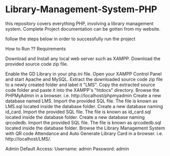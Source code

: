 # Library-Management-System-PHP
this repository covers everything PHP, involving a library management system. Complete Project documentation can be gotten from my website.


follow the steps below in order to successfully run the project

How to Run ??
Requirements

Download and Install any local web server such as XAMPP.
Download the provided source code zip file.

Enable the GD Library in your php.ini file.
Open your XAMPP Control Panel and start Apache and MySQL.
Extract the downloaded source code zip file to a newly created folder and label it "LMS".
Copy the extracted source code folder and paste it into the XAMPP's "htdocs" directory.
Browse the PHPMyAdmin in a browser. i.e. http://localhost/phpmyadmin
Create a new database named LMS.
Import the provided SQL file. The file is known as LMS.sql located inside the database folder.
Create a new database naming id_card.
Import the provided SQL file. The file is known as id_card.sql located inside the database folder.
Create a new database naming qrcodedb.
Import the provided SQL file. The file is known as qrcodedb.sql located inside the database folder.
Browse the Library Management System with QR code Attendance and Auto Generate Library Card in a browser. i.e. http://localhost/LMS/.

Admin Default Access:
Username: admin
Password: admin
